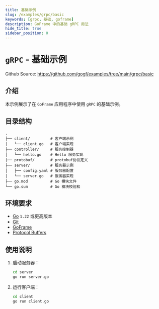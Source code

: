 ```yaml
---
title: 基础示例
slug: /examples/grpc/basic
keywords: [grpc, 基础, goframe]
description: GoFrame 中的基础 gRPC 用法
hide_title: true
sidebar_position: 0
---
```


# `gRPC` - 基础示例

Github Source: https://github.com/gogf/examples/tree/main/grpc/basic


## 介绍

本示例展示了在 `GoFrame` 应用程序中使用 `gRPC` 的基础示例。



## 目录结构

```text
.
├── client/         # 客户端示例
│   └── client.go   # 客户端实现
├── controller/     # 服务控制器
│   └── hello.go    # Hello 服务实现
├── protobuf/       # protobuf协议定义
├── server/         # 服务器示例
│   ├── config.yaml # 服务器配置
│   └── server.go   # 服务器实现
├── go.mod          # Go 模块文件
└── go.sum          # Go 模块校验和
```

## 环境要求

- [Go](https://golang.org/dl/) `1.22` 或更高版本
- [Git](https://git-scm.com/downloads)
- [GoFrame](https://goframe.org)
- [Protocol Buffers](https://developers.google.com/protocol-buffers)

## 使用说明

1. 启动服务器：
   ```bash
   cd server
   go run server.go
   ```

2. 运行客户端：
   ```bash
   cd client
   go run client.go
   ```

